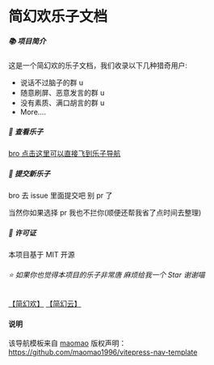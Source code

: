 # 简幻欢乐子文档

##### 📚 项目简介

这是一个简幻欢的乐子文档，我们收录以下几种猎奇用户:

- 说话不过脑子的群 u
- 随意刷屏、恶意发言的群 u
- 没有素质、满口胡言的群 u
- More....

##### 🚀 查看乐子

[bro 点击这里可以直接飞到乐子导航](https://lezi.simpfun.lol)

##### 🤝 提交新乐子

bro 去 issue 里面提交吧 别 pr 了

当然你如果选择 pr 我也不拦你(顺便还帮我省了点时间去整理)

##### 📝 许可证

本项目基于 MIT 开源

###### ⭐ 如果你也觉得本项目的乐子非常唐 麻烦给我一个 Star 谢谢喵

[【简幻欢】](simpfun.cn) [【简幻云】](simpcloud.cn)

#### 说明

该导航模板来自 [maomao](https://github.com/maomao1996) 版权声明：<https://github.com/maomao1996/vitepress-nav-template>
